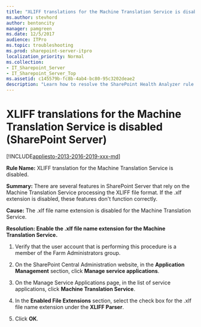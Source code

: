 ```yaml
---
title: "XLIFF translations for the Machine Translation Service is disabled (SharePoint Server)"
ms.author: stevhord
author: bentoncity
manager: pamgreen
ms.date: 12/5/2017
audience: ITPro
ms.topic: troubleshooting
ms.prod: sharepoint-server-itpro
localization_priority: Normal
ms.collection:
- IT_Sharepoint_Server
- IT_Sharepoint_Server_Top
ms.assetid: c145579b-fc8b-4ab4-bc80-95c3202deae2
description: "Learn how to resolve the SharePoint Health Analyzer rule: XLIFF translation for the Machine Translation Service is disabled, for SharePoint Server."
---
```


# XLIFF translations for the Machine Translation Service is disabled (SharePoint Server)

[!INCLUDE[appliesto-2013-2016-2019-xxx-md](../includes/appliesto-2013-2016-2019-xxx-md.md)]
  
 **Rule Name:** XLIFF translation for the Machine Translation Service is disabled. 
  
 **Summary:** There are several features in SharePoint Server that rely on the Machine Translation Service processing the XLIFF file format. If the .xlf extension is disabled, these features don't function correctly. 
  
 **Cause:** The .xlf file name extension is disabled for the Machine Translation Service. 
  
 **Resolution: Enable the .xlf file name extension for the Machine Translation Service.**
  
1. Verify that the user account that is performing this procedure is a member of the Farm Administrators group.
    
2. On the SharePoint Central Administration website, in the **Application Management** section, click **Manage service applications**.
    
3. On the Manage Service Applications page, in the list of service applications, click **Machine Translation Service**.
    
4. In the **Enabled File Extensions** section, select the check box for the .xlf file name extension under the **XLIFF Parser**.
    
5. Click **OK**.
    

